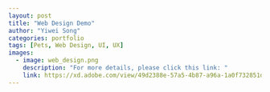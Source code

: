 ```yaml
---
layout: post
title: "Web Design Demo"
author: "Yiwei Song"
categories: portfolio
tags: [Pets, Web Design, UI, UX]
images:
  - image: web_design.png
    description: "For more details, please click this link: "
    link: https://xd.adobe.com/view/49d2388e-57a5-4b87-a96a-1a0f732851d7-1c81/
---
```

